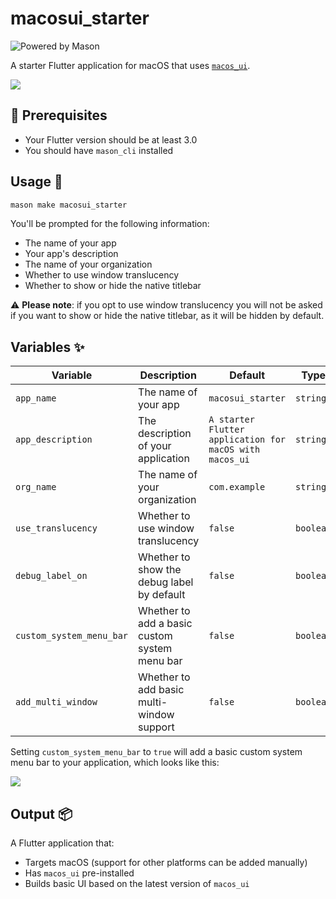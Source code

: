 # macosui_starter

![Powered by Mason](https://img.shields.io/endpoint?url=https%3A%2F%2Ftinyurl.com%2Fmason-badge)

A starter Flutter application for macOS that uses [`macos_ui`](https://pub.dev/packages/macos_ui).

<img src='https://imgur.com/rG4uDKs.png' />

## 🚧 Prerequisites
* Your Flutter version should be at least 3.0
* You should have `mason_cli` installed

## Usage 🚀
```sh
mason make macosui_starter
```

You'll be prompted for the following information:
* The name of your app
* Your app's description
* The name of your organization
* Whether to use window translucency
* Whether to show or hide the native titlebar

⚠️ **Please note**: if you opt to use window translucency you will not be asked if you want to show or hide the native 
titlebar, as it will be hidden by default.

## Variables ✨

| Variable                 | Description                                   | Default                                                 | Type      |
|--------------------------|-----------------------------------------------|---------------------------------------------------------|-----------|
| `app_name`               | The name of your app                          | `macosui_starter`                                       | `string`  |
| `app_description`        | The description of your application           | `A starter Flutter application for macOS with macos_ui` | `string`  |
| `org_name`               | The name of your organization                 | `com.example`                                           | `string`  |
| `use_translucency`       | Whether to use window translucency            | `false`                                                 | `boolean` |
| `debug_label_on`         | Whether to show the debug label by default    | `false`                                                 | `boolean` |
| `custom_system_menu_bar` | Whether to add a basic custom system menu bar | `false`                                                 | `boolean` |
| `add_multi_window`       | Whether to add basic multi-window support     | `false`                                                 | `boolean` |

Setting `custom_system_menu_bar` to `true` will add a basic custom system menu bar to your application, which looks 
like this:

<img src='https://imgur.com/yV7RR2E.png' />

## Output 📦

A Flutter application that:
* Targets macOS (support for other platforms can be added manually)
* Has `macos_ui` pre-installed
* Builds basic UI based on the latest version of `macos_ui` 